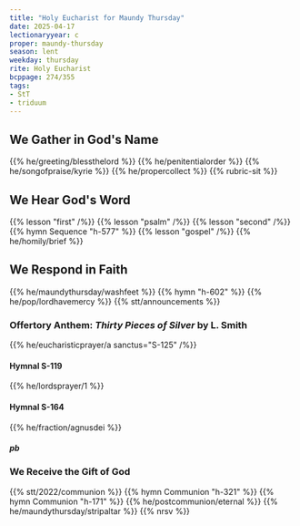 ```yaml
---
title: "Holy Eucharist for Maundy Thursday"
date: 2025-04-17
lectionaryyear: c
proper: maundy-thursday
season: lent
weekday: thursday
rite: Holy Eucharist
bcppage: 274/355
tags:
- StT
- triduum
---
```

## We Gather in God's Name
{{% he/greeting/blessthelord %}}
{{% he/penitentialorder %}}
{{% he/songofpraise/kyrie %}}
{{% he/propercollect %}}
{{% rubric-sit %}}
## We Hear God's Word
{{% lesson "first" /%}}
{{% lesson "psalm" /%}}
{{% lesson "second" /%}}
{{% hymn Sequence "h-577" %}}
{{% lesson "gospel" /%}}
{{% he/homily/brief %}}
## We Respond in Faith
{{% he/maundythursday/washfeet %}}
{{% hymn "h-602" %}}
{{% he/pop/lordhavemercy %}}
{{% stt/announcements %}}
### Offertory Anthem: _Thirty Pieces of Silver_ by L. Smith
{{% he/eucharisticprayer/a sanctus="S-125" /%}}
#### Hymnal S-119
{{% he/lordsprayer/1 %}}
#### Hymnal S-164
{{% he/fraction/agnusdei %}}
##### pb
### We Receive the Gift of God
{{% stt/2022/communion %}}
{{% hymn Communion "h-321" %}}
{{% hymn Communion "h-171" %}}
{{% he/postcommunion/eternal %}}
{{% he/maundythursday/stripaltar %}}
{{% nrsv %}}

